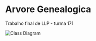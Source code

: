 # Arvore Genealogica
Trabalho final de LLP - turma 171

![Class Diagram](http://www.plantuml.com/plantuml/png/XP9DJiD038NtEOKbDgbeRy0k0fL5fKfbXrYuCsvhD1bNynDLXDoT8KdB1BMmotlsVF6pp3QGsw4YgCG69uOqhSbBMm3SGujR7nogq44Zh46XKT6WUrvLvQpe2hwyNiOQxOrNE_mWzyJc8EKcEBPxi5BJYYnRcSDl2-UG1l22835HXk_PLR1X7t0apsuCxD6L8-zulQSXnpjMw1uJJKl53PlohnzM2LgJ3UBBVuXhTAcFl99iXguujuz1lxTsb--Xrsctm1hreDG17NWwIQz6c1Bx7lUKMpLEv14vawzlG2VV6sqA4bXrFvKW6lsW_93gt995VycQnl1zLNCZJl5arrsX37eFovIeRYzo5Ss1t91PIzmQ0ZGXEioTOph1z6AuAdZuN2p6GOkHtrizUU8Cy69wotdf2m00)

